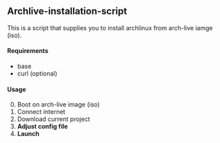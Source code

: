 ## Archlive-installation-script
This is a script that supplies you to install archlinux from arch-live iamge (iso).

#### Requirements
- base
- curl (optional)

#### Usage

0) Boot on arch-live image (iso)
1) Connect internet
2) Download current project
3) **Adjust config file**
4) **Launch**
